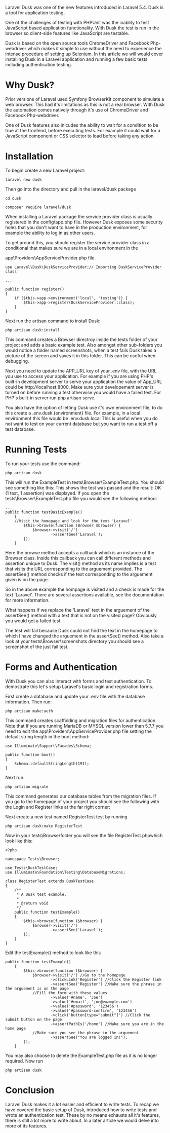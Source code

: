 Laravel Dusk was one of the new features introduced in Laravel 5.4. Dusk is a tool for application testing.

One of the challenges of testing with PHPUnit was the inablity to test JavaScript based application functionality.
With Dusk the test is run in the browser so client-side features like JavaScript are testable.



Dusk is based on the open source tools ChromeDriver and Facebook Php-webdriver which makes it simple to use without the need to experience the intense procedure of setting up Selenium. In this article we will would cover installing Dusk in a Laravel application and running a few basic tests including authentication testing.

# Why Dusk?

Prior versions of Laravel used Symfony BrowserKit component to simulate a web browser. This had it's limitations as this is not a real browser. With Dusk the automation comes natively through it's use of ChromeDriver and Facebook Php-webdriver.

One of Dusk features also inlcudes the ability to wait for a condition to be true at the frontend, before executing tests. For example it could wait for a JavaScript component or CSS selector to load before taking any action.

# Installation

To begin create a new Laravel project:

`laravel new dusk`

Then go into the directory and pull in the laravel/dusk package

`cd dusk`

`composer require laravel/dusk`

When installing a Laravel package the service provider class is usually registered in the config\app.php file. However Dusk exposes some security holes that you don't want to have in the production environment, for example the ability to log in as other users.

To get around this, you should register the service provider class in a conditional that makes sure we are in a local environment in the


app\Providers\AppServiceProvider.php file.
```
use Laravel\Dusk\DuskServiceProvider;// Importing DuskServiceProvider class

...

public function register()
{
    if ($this->app->environment('local', 'testing')) {
        $this->app->register(DuskServiceProvider::class);
    }
}
```

Next run the artisan command to install Dusk:
```
php artisan dusk:install
```

This command creates a Browser directroy inside the tests folder of your project and adds a basic example test. Also amongst other sub-folders you would notice a folder named screenshots, when a test fails Dusk takes a picture of the screen and saves it in this folder. This can be useful when debugging.

Next you need to update the APP_URL key of your .env file, with the URL you use to access your application. For example if you are using PHP's built-in development server to serve your application the value of App_URL could be http://localhost:8000. Make sure your developement server is turned on before running a test otherwise you would have a failed test. For PHP's built-in server run php artisan serve.

You also have the option of letting Dusk use it's own environment file, to do this create a .env.dusk.{environment} file. For example, in a local environment this file would be .env.dusk.local This is useful when you do not want to test on your current database but you want to run a test off a test database.

# Running Tests

To run your tests use the command:

    php artisan dusk

This will run the ExampleTest in tests\Browser\ExampleTest.php. You should see something like this: This shows the test was passed and the result: OK (1 test, 1 assertion) was displayed. If you open the tests\Browser\ExampleTest.php file you would see the following method:
```
...
public function testBasicExample()
    {
    //Visit the homepage and look for the text 'Laravel'
        $this->browse(function (Browser $browser) {
            $browser->visit('/')
                    ->assertSee('Laravel');
        });
    }
```

Here the browse method accepts a callback which is an instance of the Browser class. Inside this callback you can call different methods and assertion unique to Dusk. The visit() method as its name implies is a test that visits the URL corresponding to the arguement provided. The assertSee() method checks if the text corresponding to the arguement given is on the page.

So in the above example the hompage is visited and a check is made for the text 'Laravel'. There are several assertions available, see the documentation for more information.

What happens if we replace the 'Laravel' text in the arguement of the assertSee() method with a text that is not on the visited page? Obviously you would get a failed test.



The test will fail because Dusk could not find the text in the homepage to which I have changed the arguement in the assertSee() method. Also take a look at your tests\Browser\screenshots directory you should see a screenshot of the just fail test.



# Forms and Authentication

With Dusk you can also interact with forms and test authentication. To demostrate this let's setup Laravel's basic login and registration forms.

First create a database and update your .env file with the database information. Then run:

    php artisan make:auth

This command creates scaffolding and migration files for authentication. Note that If you are running MariaDB or MYSQL version lower than 5.7.7 you need to edit the app\Providers\AppServiceProvider.php file setting the default string length in the boot method:
```
use Illuminate\Support\Facades\Schema;

public function boot()
{
    Schema::defaultStringLength(191);
}
```

Next run:

    php artisan migrate

This command generates our database tables from the migration files. If you go to the homepage of your project you should see the following with the Login and Register links at the far right corner:



Next create a new test named RegisterTest test by running

    php artisan dusk:make RegisterTest
Now in your tests\Browserfolder you will see the file RegisterTest.phpwhich look like this:
```
<?php

namespace Tests\Browser;

use Tests\DuskTestCase;
use Illuminate\Foundation\Testing\DatabaseMigrations;

class RegisterTest extends DuskTestCase
{
    /**
     * A Dusk test example.
     *
     * @return void
     */
    public function testExample()
    {
        $this->browse(function ($browser) {
            $browser->visit('/')
                    ->assertSee('Laravel');
        });
    }
}
```

Edit the testExample() method to look like this
```
public function testExample()
    {
        $this->browse(function ($browser) {
            $browser->visit('/') //Go to the homepage
                    ->clickLink('Register') //Click the Register link
                    ->assertSee('Register') //Make sure the phrase in the arguement is on the page
            //Fill the form with these values
                    ->value('#name', 'Joe')
                    ->value('#email', 'joe@example.com')
                    ->value('#password', '123456')
                    ->value('#password-confirm', '123456')
                    ->click('button[type="submit"]') //Click the submit button on the page
                    ->assertPathIs('/home') //Make sure you are in the home page
            //Make sure you see the phrase in the arguement
                    ->assertSee("You are logged in!");
        });
    }
```

You may also choose to delete the ExampleTest.php file as it is no longer required. Now run

    php artisan dusk


# Conclusion

Laravel Dusk makes it a lot easier and efficient to write tests. To recap we have covered the basic setup of Dusk, introduced how to write tests and wrote an authentication test. These by no means exhausts all it's features, there is still a lot more to write about. In a later article we would delve into more of its features.